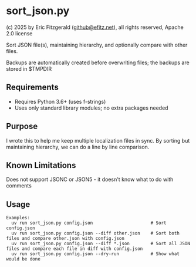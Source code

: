 # sort_json.py

(c) 2025 by Eric Fitzgerald (github@efitz.net), all rights reserved, Apache 2.0 license

Sort JSON file(s), maintaining hierarchy, and optionally compare with other files.

Backups are automatically created before overwriting files; the backups are stored in $TMPDIR

## Requirements

- Requires Python 3.6+ (uses f-strings)
- Uses only standard library modules; no extra packages needed

## Purpose

I wrote this to help me keep multiple localization files in sync. By sorting but maintaining hierarchy, we can do a line by line comparison.

## Known Limitations

Does not support JSONC or JSON5 - it doesn't know what to do with comments

## Usage

```
Examples:
  uv run sort_json.py config.json                      # Sort config.json
  uv run sort_json.py config.json --diff other.json    # Sort both files and compare other.json with config.json
  uv run sort_json.py config.json --diff *.json        # Sort all JSON files and compare each file in diff with config.json
  uv run sort_json.py config.json --dry-run            # Show what would be done
```

